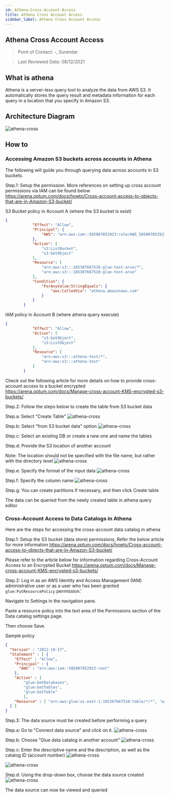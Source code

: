 ```yaml
---
id: Athena-Cross-Account-Access
title: Athena Cross Account Access
sidebar_label: Athena Cross Account Access
---
```

## Athena Cross Account Access

> Point of Contact: -, Surendar

> Last Reviewed Date: 08/12/2021

## What is athena
Athena is a server-less query tool to analyze the data from AWS S3. It automatically stores the query result and metadata information for each query in a location that you specify in Amazon S3.

## Architecture Diagram
![athena-cross](../../static/img/athena-cross.JPG)

## How to
### Accessing Amazon S3 buckets across accounts in Athena
The following will guide you through querying data across accounts in S3 buckets.

Step.1: Setup the permission. More references on setting up cross account permissions via IAM can be found below
https://arena.optum.com/docs/howto/Cross-account-access-to-objects-that-are-in-Amazon-S3-bucket/

S3 Bucket policy in Account A (where the S3 bucket is exist)
``` json
{
            "Effect": "Allow",
            "Principal": {
                "AWS": "arn:aws:iam::585807852923:role/AWS_585807852923_Contributor"
            },
            "Action": [
                "s3:ListBucket",
                "s3:GetObject"
            ],
            "Resource": [
                "arn:aws:s3:::165387667510-glue-test-arun/*",
                "arn:aws:s3:::165387667510-glue-test-arun"
            ],
            "Condition": {
                "ForAnyValue:StringEquals": {
                    "aws:CalledVia": "athena.amazonaws.com"
                }
            }
        }
```

IAM policy in Account B (where athena query execute)
``` json
{
            "Effect": "Allow",
            "Action": [
                "s3:GetObject",
                "s3:ListObject"
            ],
            "Resource": [
                "arn:aws:s3:::athena-test/*",
                "arn:aws:s3:::athena-test"
            ]
        }
```
Check out the following article for more details on how to provide cross-account access to a bucket encrypted
https://arena.optum.com/docs/Manage-cross-account-KMS-encrypted-s3-buckets/

Step.2: Follow the steps below to create the table from S3 bucket data

   Step.a: Select "Create Table"
  ![athena-cross](../../static/img/Step.1-AddTable.JPG)

   Step.b: Select "from S3 bucket data" option
  ![athena-cross](../../static/img/Step.2-AddTable.JPG)
 
   Step.c: Select an existing DB or create a new one and name the tables 

   Step.d: Provide the S3 location of another account 

  Note: The location should not be specified with the file name, but rather with the directory level
  ![athena-cross](../../static/img/Step.4-AddTable.JPG)

   Step.e: Specify the format of the input data
  ![athena-cross](../../static/img/Step.5-AddTable.JPG)

   Step.f: Specify the column name
  ![athena-cross](../../static/img/Step.6-AddTable.JPG)

   Step.g: You can create partitions if necessary, and then click Create table
  
The data can be queried from the newly created table in athena query editor

### Cross-Account Access to Data Catalogs in Athena
Here are the steps for accessing the cross-account data catalog in athena

Step.1: Setup the S3 bucket (data store) permissions, Refer the below article for more information
https://arena.optum.com/docs/howto/Cross-account-access-to-objects-that-are-in-Amazon-S3-bucket/

Please refer to the article below for information regarding Cross-Account Access to an Encrypted Bucket
https://arena.optum.com/docs/Manage-cross-account-KMS-encrypted-s3-buckets/

Step.2: Log in as an AWS Identity and Access Management (IAM) administrative user or as a user who has been granted ``` glue:PutResourcePolicy ``` permission.'

Navigate to Settings in the navigation pane.

Paste a resource policy into the text area of the Permissions section of the Data catalog settings page.

Then choose Save.

Sample policy
``` json
{
  "Version" : "2012-10-17",
  "Statement" : [ {
    "Effect" : "Allow",
    "Principal" : {
      "AWS" : "arn:aws:iam::585807852923:root"
    },
    "Action" : [
        "glue:GetDatabases",
        "glue:GetTables",
        "glue:GetTable"
        ],
    "Resource" : [ "arn:aws:glue:us-east-1:165387667510:table/*/*", "arn:aws:glue:us-east-1:165387667510:database/*", "arn:aws:glue:us-east-1:165387667510:catalog" ]
  } ]
}
```

Step.3: The data source must be created before performing a query

   Step.a: Go to "Connect data source" and click on it.
  ![athena-cross](../../static/img/step.1-add-connector.JPG)

   Step.b: Choose "Glue data catalog in another account"
  ![athena-cross](../../static/img/step.2-add-connector.JPG)
 
   Step.c: Enter the descriptive name and the description, as well as the catalog ID (account number)
  ![athena-cross](../../static/img/step.3-add-connector.jpg)

  ![athena-cross](../../static/img/step.4-add-connector.JPG)

   Step.d: Using the drop-down box, choose the data source created
  ![athena-cross](../../static/img/step.5-add-connector.JPG)

The data source can now be viewed and queried


